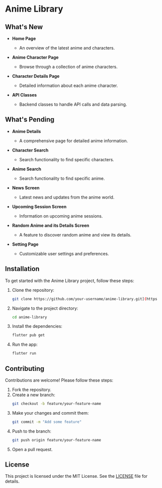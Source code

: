# Anime Library

## What's New

- **Home Page**
    - An overview of the latest anime and characters.

- **Anime Character Page**
    - Browse through a collection of anime characters.

- **Character Details Page**
    - Detailed information about each anime character.

- **API Classes**
    - Backend classes to handle API calls and data parsing.

## What's Pending

- **Anime Details**
    - A comprehensive page for detailed anime information.

- **Character Search**
    - Search functionality to find specific characters.

- **Anime Search**
    - Search functionality to find specific anime.

- **News Screen**
    - Latest news and updates from the anime world.

- **Upcoming Session Screen**
    - Information on upcoming anime sessions.

- **Random Anime and its Details Screen**
    - A feature to discover random anime and view its details.

- **Setting Page**
    - Customizable user settings and preferences.

## Installation

To get started with the Anime Library project, follow these steps:

1. Clone the repository:
    ```bash
    git clone https://github.com/your-username/anime-library.git](https://github.com/VISHALBHARDWAJ123/anime_library
    ```
2. Navigate to the project directory:
    ```bash
    cd anime-library
    ```
3. Install the dependencies:
    ```bash
    flutter pub get
    ```
4. Run the app:
    ```bash
    flutter run
    ```

## Contributing

Contributions are welcome! Please follow these steps:

1. Fork the repository.
2. Create a new branch:
    ```bash
    git checkout -b feature/your-feature-name
    ```
3. Make your changes and commit them:
    ```bash
    git commit -m "Add some feature"
    ```
4. Push to the branch:
    ```bash
    git push origin feature/your-feature-name
    ```
5. Open a pull request.

## License

This project is licensed under the MIT License. See the [LICENSE](LICENSE) file for details.
